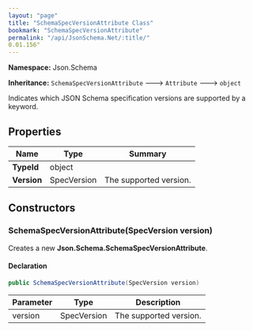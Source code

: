 ```yaml
---
layout: "page"
title: "SchemaSpecVersionAttribute Class"
bookmark: "SchemaSpecVersionAttribute"
permalink: "/api/JsonSchema.Net/:title/"
0.01.156"
---
```

**Namespace:** Json.Schema

**Inheritance:**
`SchemaSpecVersionAttribute`
 🡒 
`Attribute`
 🡒 
`object`

Indicates which JSON Schema specification versions are supported by a keyword.

## Properties

| Name | Type | Summary |
|---|---|---|
| **TypeId** | object |  |
| **Version** | SpecVersion | The supported version. |

## Constructors

### SchemaSpecVersionAttribute(SpecVersion version)

Creates a new **Json.Schema.SchemaSpecVersionAttribute**.

#### Declaration

```c#
public SchemaSpecVersionAttribute(SpecVersion version)
```

| Parameter | Type | Description |
|---|---|---|
| version | SpecVersion | The supported version. |


